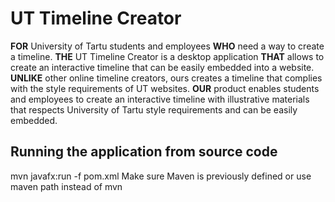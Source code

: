 # UT Timeline Creator
**FOR** University of Tartu students and employees **WHO** need a way to create a timeline. **THE** UT Timeline Creator is a desktop application **THAT** allows to create an interactive timeline that can be easily embedded into a website. **UNLIKE** other online timeline creators, ours creates a timeline that complies with the style requirements of UT websites. **OUR** product enables students and employees to create an interactive timeline with illustrative materials that respects University of Tartu style requirements and can be easily embedded.

## Running the application from source code
mvn javafx:run -f pom.xml
Make sure Maven is previously defined or use maven path instead of mvn
